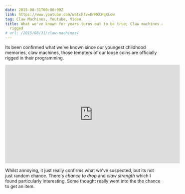 ```yaml
---
date: 2015-08-31T00:00:00Z
link: https://www.youtube.com/watch?v=KnMKCHqXLow
tag: Claw Machines, Youtube, Video
title: What we've known for years turns out to be true; Claw machines are officially
  rigged
# url: /2015/08/31/claw-machines/
---
```


Its been confirmed what we've known since our youngest childhood memories, claw machines, those tempters of our loose coins are officially rigged in their programming. 

<div class="video">

<iframe width="560" height="315" src="https://www.youtube.com/embed/KnMKCHqXLow" frameborder="0" allowfullscreen></iframe>
</div>

Whilst annoying, it just really confirms what we've suspected, but its not just random chance. There's *chance to drop* and *claw strength* which I found particularly interesting. Some thought really went into the the chance to get an item.